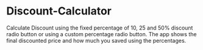 Discount-Calculator
===================

Calculate Discount using the fixed percentage of 10, 25 and 50% discount radio button or using a custom percentage radio button. The app shows the final discounted price and how much you saved using the percentages.
